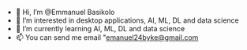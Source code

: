- 👋 Hi, I’m @Emmanuel Basikolo
- 👀 I’m interested in desktop applications, AI, ML, DL and data science
- 🌱 I’m currently learning AI, ML, DL and data science
- 📫 You can send me email "emanuel24byke@gmail.com

<!---
Emmanuel-Basikolo/Emmanuel-Basikolo is a ✨ special ✨ repository because its `README.md` (this file) appears on your GitHub profile.
You can click the Preview link to take a look at your changes.
--->
